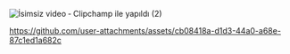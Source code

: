 
![İsimsiz video ‐ Clipchamp ile yapıldı (2)](https://github.com/user-attachments/assets/c0870551-029e-45c6-8906-99f769c8a00d)


https://github.com/user-attachments/assets/cb08418a-d1d3-44a0-a68e-87c1ed1a682c

